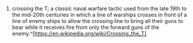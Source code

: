 1. crossing the T; a classic naval warfare tactic used from the late 19th to the mid-20th centuries in which a line of warships crosses in front of a line of enemy ships to allow the crossing line to bring all their guns to bear while it receives fire from only the forward guns of the enemy.^[https://en.wikipedia.org/wiki/Crossing_the_T]